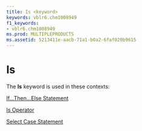 ```yaml
---
title: Is <keyword>
keywords: vblr6.chm1008949
f1_keywords:
- vblr6.chm1008949
ms.prod: MULTIPLEPRODUCTS
ms.assetid: 5213411e-aacb-71a1-b0a2-6faf020b9615
---
```



# Is <keyword>

The  **Is** keyword is used in these contexts:

[If...Then...Else Statement](if---then---else-statement.md)

[Is Operator](is-operator.md)

[Select Case Statement](select-case-statement.md)


